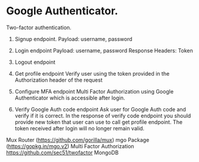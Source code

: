 # Google Authenticator.
Two-factor authentication.

1. Signup endpoint.
Payload: username, password

2. Login endpoint
Payload: username, password
Response Headers: Token

3. Logout endpoint

4. Get profile endpoint
Verify user using the token provided in the Authorization header of the request

5. Configure MFA endpoint
Multi Factor Authorization using Google Authenticator which is accessible after login.

6. Verify Google Auth code endpoint
Ask user for Google Auth code and verify if it is correct. In the response of verify code endpoint you should provide new token that user can use to call get profile endpoint. The token received after login will no longer remain valid. 

Mux Router (https://github.com/gorilla/mux)
mgo Package (https://gopkg.in/mgo.v2)
Multi Factor Authorization https://github.com/sec51/twofactor
MongoDB

